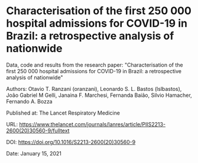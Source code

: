 # Characterisation of the first 250 000 hospital admissions for COVID-19 in Brazil: a retrospective analysis of nationwide

Data, code and results from the research paper: "Characterisation of the first 250 000 hospital admissions for COVID-19 in Brazil: a retrospective analysis of nationwide"

Authors: Otavio T. Ranzani (oranzani), Leonardo S. L. Bastos (lslbastos), João Gabriel M Gelli,
Janaina F. Marchesi, Fernanda Baião, Silvio Hamacher, Fernando A. Bozza

Published at: The Lancet Respiratory Medicine

URL: https://www.thelancet.com/journals/lanres/article/PIIS2213-2600(20)30560-9/fulltext

DOI: https://doi.org/10.1016/S2213-2600(20)30560-9

Date: January 15, 2021
